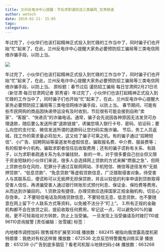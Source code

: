 ```yaml
---
title: 兰州反电诈中心提醒：节后求职谨防这三类骗局_甘肃频道
author: wetech
date: 2019-02-21- 15:05
tags: 
categories: 
---
```

年过完了，小伙伴们也该打起精神正式投入到忙碌的工作当中了，同时骗子们也开始“忙”起来了，在此，兰州反电诈中心提醒大家务必要预防招工骗局等三类电信网络诈骗手段，以防上当。
<!-- more -->
                
<img align="center" border="0" src="http://p2.ifengimg.com/a/2016/0810/204c433878d5cf9size1_w16_h16.png" />
                
                
            
年过完了，小伙伴们也该打起精神正式投入到忙碌的工作当中了，同时骗子们也开始“忙”起来了，在此，兰州反电诈中心提醒大家务必要预防招工骗局等三类电信网络诈骗手段，以防上当。
原标题：春节过后 谨防招工骗局
每日甘肃网2月21日讯 （新甘肃·每日甘肃网记者 郭秀睿）年过完了，小伙伴们也该打起精神正式投入到忙碌的工作当中了，同时骗子们也开始“忙”起来了，在此，兰州反电诈中心提醒大家务必要预防招工骗局等三类电信网络诈骗手段，以防上当。
春节期间，可能有些市民网购的商品因快递停运没有及时收到，节后很有可能会接到自称“卖家”、“客服”、“快递员”的诈骗电话。通常，骗子会先说因各种原因无法发货可办理退款，随后要么发送所谓“退款链接”，诱骗您填入银行卡号、密码、验证码；要么向您的支付宝、微信发送所谓的退款码让您扫码实施诈骗。
节后，务工人员返城，找工作的需求量必将加大，这又给了骗子可乘之机。有的骗子通过“招聘短信”、小广告、招聘网站等渠道发布虚假信息，骗取报名费、中介费、服装费等；有的假冒中介机构，骗取求职者信任后收取费用；还有的骗子谎称有关系、有路子，以为求职者疏通关系为名诈骗钱财。
新的一年，对于很多要自己创业但又限于资金短缺的小伙伴们来说，很多人会选择网上贷款的方式来解“燃眉之急”，但网上贷款也存在风险，犯罪分子通过互联网网站、手机短信、微信等途径发布“无抵押贷款”、“低息贷款”、“免息贷款”等虚假贷款信息，广泛猎取侵害对象。待受害人与其联系后，便谎称可以无抵押无担保贷款，并且以较低的利率申请到贷款取得受害人信任，再诱骗受害人通过银行转账形式预付利息、保证金、保险费等费用，从而达到诈骗目的。
1.贷款没有捷径，办理贷款应选择国家正规金融机构，切忌心存侥幸。
2.不要轻信电话及网络贷款信息，不要轻信无息、低息贷款，也不要随意在网上留下个人联系方式等资料，以免被不法分子“盯上”。
3.所有正规的金融机构都不会在放贷之前，提前收取任何费用，牢记这一点，可以避免90%的骗局，更不可轻易给对方转款，防止上当受骗。
一旦发现上当受骗请及时拨打110或96110咨询报警
[责任编辑：张雪媛]
标签：
 
             
内地楼市调控加码 限售城市扩展至30城
播放数：682415
被指向俄泄露高度机密 特朗普：我绝对有权这样做
播放数：672536
北京反恐特警魔鬼训练实录
播放数：651239
小广告到底多猖狂？看老司机智斗地铁扫码小妹
播放数：663268
